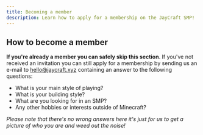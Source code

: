 ```yaml
---
title: Becoming a member
description: Learn how to apply for a membership on the JayCraft SMP!
---
```


## How to become a member

**If you're already a member you can safely skip this section**. If you've not received an invitation you can still apply for a membership by sending us an e-mail to [hello@jaycraft.xyz](mailto:hello@jaycraft.xyz) containing an answer to the following questions:

- What is your main style of playing?
- What is your building style?
- What are you looking for in an SMP?
- Any other hobbies or interests outside of Minecraft?

*Please note that there's no wrong answers here it's just for us to get a picture of who you are and weed out the noise!*
